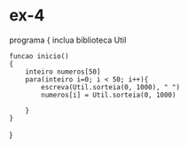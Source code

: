 # ex-4
programa
{
	inclua biblioteca Util
	
	funcao inicio()
	{
		inteiro numeros[50]
		para(inteiro i=0; i < 50; i++){
			escreva(Util.sorteia(0, 1000), " ")
			numeros[i] = Util.sorteia(0, 1000)

		}
	}
}
